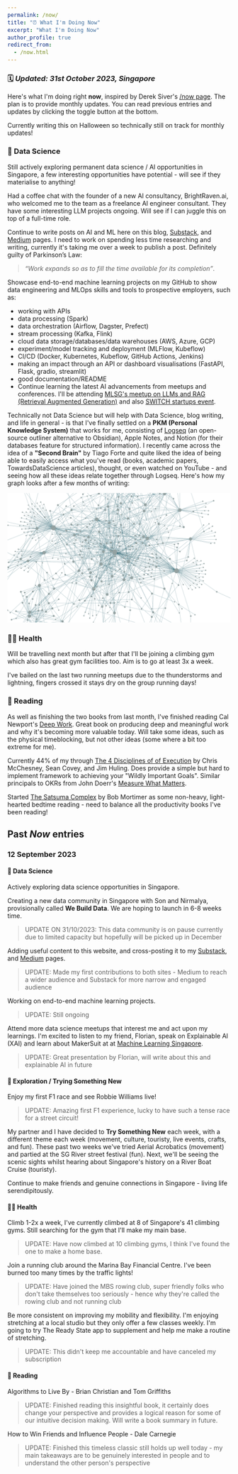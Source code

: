 ```yaml
---
permalink: /now/
title: "⏰ What I'm Doing Now"
excerpt: "What I'm Doing Now"
author_profile: true
redirect_from: 
  - /now.html
---
```


### 🗓️ *Updated: 31st October 2023, Singapore*

Here's what I'm doing right **now**, inspired by Derek Siver's [/now page](https://nownownow.com/about). The plan is to provide monthly updates. You can read previous entries and updates by clicking the toggle button at the bottom.

Currently writing this on Halloween so technically still on track for monthly updates!

### 🧠 Data Science

Still actively exploring permanent data science / AI opportunities in Singapore, a few interesting opportunities have potential - will see if they materialise to anything!

Had a coffee chat with the founder of a new AI consultancy, BrightRaven.ai, who welcomed me to the team as a freelance AI engineer consultant. They have some interesting LLM projects ongoing. Will see if I can juggle this on top of a full-time role.

Continue to write posts on AI and ML here on this blog, [Substack](https://vincelam.substack.com/), and [Medium](https://medium.com/@vince-lam) pages. I need to work on spending less time researching and writing, currently it's taking me over a week to publish a post. Definitely guilty of Parkinson’s Law:

>*“Work expands so as to fill the time available for its completion”*.

Showcase end-to-end machine learning projects on my GitHub to show data engineering and MLOps skills and tools to prospective employers, such as:

* working with APIs
* data processing (Spark)
* data orchestration (Airflow, Dagster, Prefect)
* stream processing (Kafka, Flink)
* cloud data storage/databases/data warehouses (AWS, Azure, GCP)
* experiment/model tracking and deployment (MLFlow, Kubeflow)
* CI/CD (Docker, Kubernetes, Kubeflow, GitHub Actions, Jenkins)
* making an impact through an API or dashboard visualisations (FastAPI, Flask, gradio, streamlit)
* good documentation/README
* Continue learning the latest AI advancements from meetups and conferences. I'll be attending [MLSG's meetup on LLMs and RAG (Retrieval Augmented Generation)](https://www.meetup.com/machine-learning-singapore/events/296955937) and also [SWITCH startups event](https://2023.switchsg.org/).

Technically not Data Science but will help with Data Science, blog writing, and life in general - is that I've finally settled on a **PKM (Personal Knowledge System)** that works for me, consisting of [Logseq](https://logseq.com/) (an open-source outliner alternative to Obsidian), Apple Notes, and Notion (for their databases feature for structured information). I recently came across the idea of a **"Second Brain"** by Tiago Forte and quite liked the idea of being able to easily access what you've read (books, academic papers, TowardsDataScience articles), thought, or even watched on YouTube - and seeing how all these ideas relate together through Logseq. Here's how my graph looks after a few months of writing:

![Logseq graph connection](/images/blog/2023-10-logseq-graph.png)

### 🏃‍♂️ Health

Will be travelling next month but after that I'll be joining a climbing gym which also has great gym facilities too. Aim is to go at least 3x a week.

I've bailed on the last two running meetups due to the thunderstorms and lightning, fingers crossed it stays dry on the group running days!

### 📖 Reading

As well as finishing the two books from last month, I've finished reading Cal Newport's [Deep Work](https://www.goodreads.com/book/show/25744928-deep-work). Great book on producing deep and meaningful work and why it's becoming more valuable today. Will take some ideas, such as the physical timeblocking, but not other ideas (some where a bit too extreme for me).

Currently 44% of my through [The 4 Disciplines of of Execution](https://www.goodreads.com/book/show/13260184-the-4-disciplines-of-execution) by Chris McChesney, Sean Covey, and Jim Huling. Does provide a simple but hard to implement framework to achieving your "Wildly Important Goals". Similar principals to OKRs from John Doerr's [Measure What Matters](https://www.goodreads.com/en/book/show/39286958).

Started [The Satsuma Complex](https://www.goodreads.com/en/book/show/61401116) by Bob Mortimer as some non-heavy, light-hearted bedtime reading - need to balance all the productivity books I've been reading!

## Past *Now* entries

### 12 September 2023

#### 🧠 Data Science

Actively exploring data science opportunities in Singapore.  

Creating a new data community in Singapore with Son and Nirmalya, provisionally called **We Build Data**. We are hoping to launch in 6-8 weeks time.

>UPDATE ON 31/10/2023: This data community is on pause currently due to limited capacity but hopefully will be picked up in December

Adding useful content to this website, and cross-posting it to my [Substack](https://vincelam.substack.com/), and [Medium](https://medium.com/@vince-lam) pages.

>UPDATE: Made my first contributions to both sites - Medium to reach a wider audience and Substack for more narrow and engaged audience

Working on end-to-end machine learning projects.

>UPDATE: Still ongoing

Attend more data science meetups that interest me and act upon my learnings. I'm excited to listen to my friend, Florian, speak on Explainable AI (XAI)  and learn about MakerSuit at at [Machine Learning Singapore](https://www.meetup.com/machine-learning-singapore/events/295882713/).

>UPDATE: Great presentation by Florian, will write about this and explainable AI in future

#### 👶 Exploration / Trying Something New

Enjoy my first F1 race and see Robbie Williams live!

>UPDATE: Amazing first F1 experience, lucky to have such a tense race for a street circuit!

My partner and I have decided to **Try Something New** each week, with a different theme each week (movement, culture, touristy, live events, crafts, and fun). These past two weeks we've tried Aerial Acrobatics (movement) and partied at the SG River street festival (fun). Next, we'll be seeing the scenic sights whilst hearing about Singapore's history on a River Boat Cruise (touristy).

Continue to make friends and genuine connections in Singapore - living life serendipitously.

#### 🏃‍♂️ Health

Climb 1-2x a week, I've currently climbed at 8 of Singapore's 41 climbing gyms. Still searching for the gym that I'll make my main base.

>UPDATE: Have now climbed at 10 climbing gyms, I think I've found the one to make a home base.

Join a running club around the Marina Bay Financial Centre. I've been burned too many times by the traffic lights!

>UPDATE: Have joined the MBS rowing club, super friendly folks who don't take themselves too seriously - hence why they're called the rowing club and not running club

Be more consistent on improving my mobility and flexibility. I'm enjoying stretching at a local studio but they only offer a few classes weekly. I'm going to try The Ready State app to supplement and help me make a routine of stretching.

>UPDATE: This didn't keep me accountable and have canceled my subscription

#### 📖 Reading

Algorithms to Live By - Brian Christian and Tom Griffiths
>UPDATE: Finished reading this insightful book, it certainly does change your perspective and provides a logical reason for some of our intuitive decision making. Will write a book summary in future.

How to Win Friends and Influence People - Dale Carnegie

>UPDATE: Finished this timeless classic still holds up well today - my main takeaways are to be genuinely interested in people and to understand the other person's perspective
